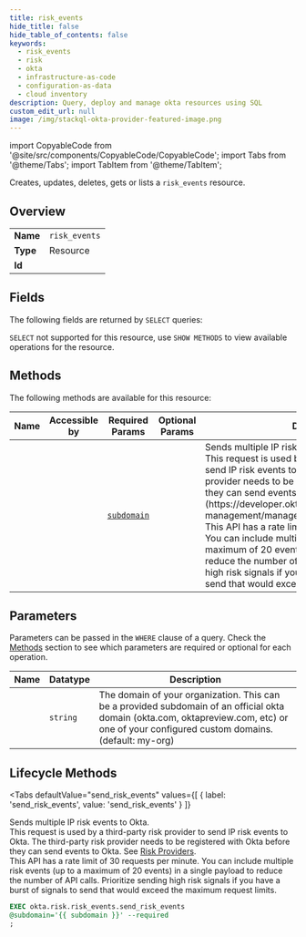 ```yaml
--- 
title: risk_events
hide_title: false
hide_table_of_contents: false
keywords:
  - risk_events
  - risk
  - okta
  - infrastructure-as-code
  - configuration-as-data
  - cloud inventory
description: Query, deploy and manage okta resources using SQL
custom_edit_url: null
image: /img/stackql-okta-provider-featured-image.png
---
```


import CopyableCode from '@site/src/components/CopyableCode/CopyableCode';
import Tabs from '@theme/Tabs';
import TabItem from '@theme/TabItem';

Creates, updates, deletes, gets or lists a <code>risk_events</code> resource.

## Overview
<table><tbody>
<tr><td><b>Name</b></td><td><code>risk_events</code></td></tr>
<tr><td><b>Type</b></td><td>Resource</td></tr>
<tr><td><b>Id</b></td><td><CopyableCode code="okta.risk.risk_events" /></td></tr>
</tbody></table>

## Fields

The following fields are returned by `SELECT` queries:

`SELECT` not supported for this resource, use `SHOW METHODS` to view available operations for the resource.


## Methods

The following methods are available for this resource:

<table>
<thead>
    <tr>
    <th>Name</th>
    <th>Accessible by</th>
    <th>Required Params</th>
    <th>Optional Params</th>
    <th>Description</th>
    </tr>
</thead>
<tbody>
<tr>
    <td><a href="#send_risk_events"><CopyableCode code="send_risk_events" /></a></td>
    <td><CopyableCode code="exec" /></td>
    <td><a href="#parameter-subdomain"><code>subdomain</code></a></td>
    <td></td>
    <td>Sends multiple IP risk events to Okta.<br />This request is used by a third-party risk provider to send IP risk events to Okta. The third-party risk provider needs to be registered with Okta before they can send events to Okta. See [Risk Providers](https://developer.okta.com/docs/api/openapi/okta-management/management/tag/RiskProvider/).<br />This API has a rate limit of 30 requests per minute. You can include multiple risk events (up to a maximum of 20 events) in a single payload to reduce the number of API calls. Prioritize sending high risk signals if you have a burst of signals to send that would exceed the maximum request limits.</td>
</tr>
</tbody>
</table>

## Parameters

Parameters can be passed in the `WHERE` clause of a query. Check the [Methods](#methods) section to see which parameters are required or optional for each operation.

<table>
<thead>
    <tr>
    <th>Name</th>
    <th>Datatype</th>
    <th>Description</th>
    </tr>
</thead>
<tbody>
<tr id="parameter-subdomain">
    <td><CopyableCode code="subdomain" /></td>
    <td><code>string</code></td>
    <td>The domain of your organization. This can be a provided subdomain of an official okta domain (okta.com, oktapreview.com, etc) or one of your configured custom domains. (default: my-org)</td>
</tr>
</tbody>
</table>

## Lifecycle Methods

<Tabs
    defaultValue="send_risk_events"
    values={[
        { label: 'send_risk_events', value: 'send_risk_events' }
    ]}
>
<TabItem value="send_risk_events">

Sends multiple IP risk events to Okta.<br />This request is used by a third-party risk provider to send IP risk events to Okta. The third-party risk provider needs to be registered with Okta before they can send events to Okta. See [Risk Providers](https://developer.okta.com/docs/api/openapi/okta-management/management/tag/RiskProvider/).<br />This API has a rate limit of 30 requests per minute. You can include multiple risk events (up to a maximum of 20 events) in a single payload to reduce the number of API calls. Prioritize sending high risk signals if you have a burst of signals to send that would exceed the maximum request limits.

```sql
EXEC okta.risk.risk_events.send_risk_events 
@subdomain='{{ subdomain }}' --required
;
```
</TabItem>
</Tabs>
